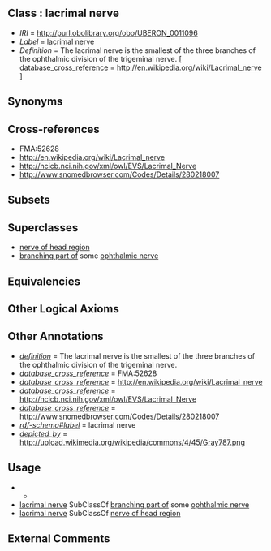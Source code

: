
## Class : lacrimal nerve

 * *IRI* = http://purl.obolibrary.org/obo/UBERON_0011096
 * *Label* = lacrimal nerve
 * *Definition* = The lacrimal nerve is the smallest of the three branches of the ophthalmic division of the trigeminal nerve. [ [database_cross_reference](../../ef/oboInOwl#hasDbXref.md) = http://en.wikipedia.org/wiki/Lacrimal_nerve ]

## Synonyms


## Cross-references

 * FMA:52628
 * http://en.wikipedia.org/wiki/Lacrimal_nerve
 * http://ncicb.nci.nih.gov/xml/owl/EVS/Lacrimal_Nerve
 * http://www.snomedbrowser.com/Codes/Details/280218007

## Subsets


## Superclasses

 * [nerve of head region](../../UBERON/79/UBERON_0011779.md)
 * [branching part of](../../RO/80/RO_0002380.md) some [ophthalmic nerve](../../UBERON/48/UBERON_0000348.md)

## Equivalencies


## Other Logical Axioms


## Other Annotations

 * *[definition](../../IAO/15/IAO_0000115.md)* = The lacrimal nerve is the smallest of the three branches of the ophthalmic division of the trigeminal nerve.
 * *[database_cross_reference](../../ef/oboInOwl#hasDbXref.md)* = FMA:52628
 * *[database_cross_reference](../../ef/oboInOwl#hasDbXref.md)* = http://en.wikipedia.org/wiki/Lacrimal_nerve
 * *[database_cross_reference](../../ef/oboInOwl#hasDbXref.md)* = http://ncicb.nci.nih.gov/xml/owl/EVS/Lacrimal_Nerve
 * *[database_cross_reference](../../ef/oboInOwl#hasDbXref.md)* = http://www.snomedbrowser.com/Codes/Details/280218007
 * *[rdf-schema#label](../../el/rdf-schema#label.md)* = lacrimal nerve
 * *[depicted_by](../../depicted/by/depicted_by.md)* = http://upload.wikimedia.org/wikipedia/commons/4/45/Gray787.png

## Usage

 * -
 * [lacrimal nerve](../../UBERON/96/UBERON_0011096.md) SubClassOf [branching part of](../../RO/80/RO_0002380.md) some [ophthalmic nerve](../../UBERON/48/UBERON_0000348.md)
 * [lacrimal nerve](../../UBERON/96/UBERON_0011096.md) SubClassOf [nerve of head region](../../UBERON/79/UBERON_0011779.md)

## External Comments

